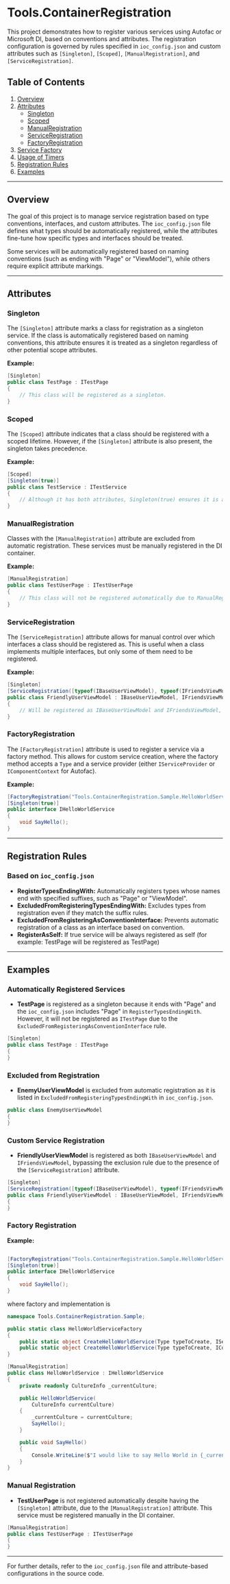 # Tools.ContainerRegistration

This project demonstrates how to register various services using Autofac or Microsoft DI, based on conventions and attributes. The registration configuration is governed by rules specified in `ioc_config.json` and custom attributes such as `[Singleton]`, `[Scoped]`, `[ManualRegistration]`, and `[ServiceRegistration]`.

## Table of Contents

1. [Overview](#overview)
2. [Attributes](#attributes)
    - [Singleton](#singleton)
    - [Scoped](#scoped)
    - [ManualRegistration](#manualregistration)
    - [ServiceRegistration](#serviceregistration)
    - [FactoryRegistration](#factoryregistration)
3. [Service Factory](#service-factory)
4. [Usage of Timers](#usage-of-timers)
5. [Registration Rules](#registration-rules)
6. [Examples](#examples)

---

## Overview

The goal of this project is to manage service registration based on type conventions, interfaces, and custom attributes. The `ioc_config.json` file defines what types should be automatically registered, while the attributes fine-tune how specific types and interfaces should be treated.

Some services will be automatically registered based on naming conventions (such as ending with "Page" or "ViewModel"), while others require explicit attribute markings.

---

## Attributes

### Singleton

The `[Singleton]` attribute marks a class for registration as a singleton service. If the class is automatically registered based on naming conventions, this attribute ensures it is treated as a singleton regardless of other potential scope attributes.

**Example:**
```csharp
[Singleton]
public class TestPage : ITestPage
{
    // This class will be registered as a singleton.
}
```

### Scoped

The `[Scoped]` attribute indicates that a class should be registered with a scoped lifetime. However, if the `[Singleton]` attribute is also present, the singleton takes precedence.

**Example:**
```csharp
[Scoped]
[Singleton(true)]
public class TestService : ITestService
{
    // Although it has both attributes, Singleton(true) ensures it is a singleton.
}
```

### ManualRegistration

Classes with the `[ManualRegistration]` attribute are excluded from automatic registration. These services must be manually registered in the DI container.

**Example:**
```csharp
[ManualRegistration]
public class TestUserPage : ITestUserPage
{
    // This class will not be registered automatically due to ManualRegistration.
}
```

### ServiceRegistration

The `[ServiceRegistration]` attribute allows for manual control over which interfaces a class should be registered as. This is useful when a class implements multiple interfaces, but only some of them need to be registered.

**Example:**
```csharp
[Singleton]
[ServiceRegistration([typeof(IBaseUserViewModel), typeof(IFriendsViewModel)])]
public class FriendlyUserViewModel : IBaseUserViewModel, IFriendsViewModel
{
    // Will be registered as IBaseUserViewModel and IFriendsViewModel, but not as FriendlyUserViewModel.
}
```

### FactoryRegistration

The `[FactoryRegistration]` attribute is used to register a service via a factory method. This allows for custom service creation, where the factory method accepts a `Type` and a service provider (either `IServiceProvider` or `IComponentContext` for Autofac).

**Example:**

```csharp
[FactoryRegistration("Tools.ContainerRegistration.Sample.HelloWorldServiceFactory.CreateHelloWorldService")]
[Singleton(true)]
public interface IHelloWorldService
{
    void SayHello();
}
```

---

## Registration Rules

### Based on `ioc_config.json`

- **RegisterTypesEndingWith:** Automatically registers types whose names end with specified suffixes, such as "Page" or "ViewModel".
- **ExcludedFromRegisteringTypesEndingWith:** Excludes types from registration even if they match the suffix rules.
- **ExcludedFromRegisteringAsConventionInterface:** Prevents automatic registration of a class as an interface based on convention.
- **RegisterAsSelf:** If true service will be always registered as self (for example: TestPage will be registered as TestPage)

---

## Examples

### Automatically Registered Services

- **TestPage** is registered as a singleton because it ends with "Page" and the `ioc_config.json` includes "Page" in `RegisterTypesEndingWith`. However, it will not be registered as `ITestPage` due to the `ExcludedFromRegisteringAsConventionInterface` rule.

```csharp
[Singleton]
public class TestPage : ITestPage
{
}
```

### Excluded from Registration

- **EnemyUserViewModel** is excluded from automatic registration as it is listed in `ExcludedFromRegisteringTypesEndingWith` in `ioc_config.json`.

```csharp
public class EnemyUserViewModel
{
}
```

### Custom Service Registration

- **FriendlyUserViewModel** is registered as both `IBaseUserViewModel` and `IFriendsViewModel`, bypassing the exclusion rule due to the presence of the `[ServiceRegistration]` attribute.

```csharp
[Singleton]
[ServiceRegistration([typeof(IBaseUserViewModel), typeof(IFriendsViewModel)])]
public class FriendlyUserViewModel : IBaseUserViewModel, IFriendsViewModel
{
}
```

### Factory Registration

**Example:**

```csharp

[FactoryRegistration("Tools.ContainerRegistration.Sample.HelloWorldServiceFactory.CreateHelloWorldService")]
[Singleton(true)]
public interface IHelloWorldService
{
    void SayHello();
}

```

where factory and implementation is

```csharp
namespace Tools.ContainerRegistration.Sample;

public static class HelloWorldServiceFactory
{
    public static object CreateHelloWorldService(Type typeToCreate, IServiceProvider provider) => new HelloWorldService(CultureInfo.CurrentUICulture);
    public static object CreateHelloWorldService(Type typeToCreate, IComponentContext provider) => new HelloWorldService(CultureInfo.CurrentUICulture);
}

[ManualRegistration]
public class HelloWorldService : IHelloWorldService
{
    private readonly CultureInfo _currentCulture;

    public HelloWorldService(
        CultureInfo currentCulture)
    {
        _currentCulture = currentCulture;
        SayHello();
    }

    public void SayHello()
    {
        Console.WriteLine($"I would like to say Hello World in {_currentCulture.EnglishName}, but I don't know it!");
    }
}

```

### Manual Registration

- **TestUserPage** is not registered automatically despite having the `[Singleton]` attribute, due to the `[ManualRegistration]` attribute. This service must be registered manually in the DI container.

```csharp
[ManualRegistration]
public class TestUserPage : ITestUserPage
{
}
```

---

For further details, refer to the `ioc_config.json` file and attribute-based configurations in the source code.